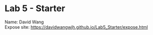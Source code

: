 # Lab 5 - Starter
Name: David Wang <br>
Expose site: https://davidwangwjh.github.io/Lab5_Starter/expose.html
